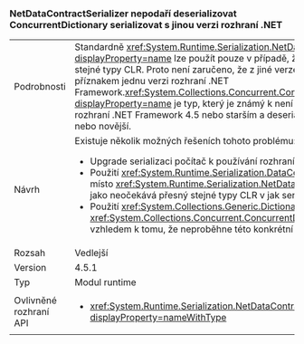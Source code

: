 ### <a name="netdatacontractserializer-fails-to-deserialize-a-concurrentdictionary-serialized-with-a-different-net-version"></a>NetDataContractSerializer nepodaří deserializovat ConcurrentDictionary serializovat s jinou verzi rozhraní .NET

|   |   |
|---|---|
|Podrobnosti|Standardně <xref:System.Runtime.Serialization.NetDataContractSerializer?displayProperty=name> lze použít pouze v případě, že jak serializaci a deserializaci končí sdílet stejné typy CLR. Proto není zaručeno, že z jiné verze lze deserializovat objekt serializovat s příznakem jednu verzi rozhraní .NET Framework.<xref:System.Collections.Concurrent.ConcurrentDictionary%602?displayProperty=name> je typ, který je známý k není k deserializaci správně, pokud serializovat v rozhraní .NET Framework 4.5 nebo starším a deserializovat s rozhraním .NET Framework 4.5.1 nebo novější.|
|Návrh|Existuje několik možných řešeních tohoto problému:<ul><li>Upgrade serializaci počítač k používání rozhraní .NET Framework 4.5.1, také.</li><li>Použití <xref:System.Runtime.Serialization.DataContractSerializer?displayProperty=name> místo <xref:System.Runtime.Serialization.NetDataContractSerializer?displayProperty=name> jako neočekává přesný stejné typy CLR v jak serializaci a deserializaci elementy end.</li><li>Použití <xref:System.Collections.Generic.Dictionary%602?displayProperty=name> místo <xref:System.Collections.Concurrent.ConcurrentDictionary%602?displayProperty=name> vzhledem k tomu, že neproběhne této konkrétní 4.5 -&gt;rozdělit 4.5.1.</li></ul>|
|Rozsah|Vedlejší|
|Version|4.5.1|
|Typ|Modul runtime|
|Ovlivněné rozhraní API|<ul><li><xref:System.Runtime.Serialization.NetDataContractSerializer.Deserialize(System.IO.Stream)?displayProperty=nameWithType></li></ul>|

